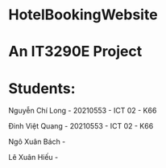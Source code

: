 # HotelBookingWebsite

# An IT3290E Project

# Students:

 Nguyễn Chí Long - 20210553 - ICT 02 - K66 <space><space>

 Đinh Việt Quang - 20210553 - ICT 02 - K66<space><space>

 Ngô Xuân Bách - <space><space>

 Lê Xuân Hiếu - <space><space>
